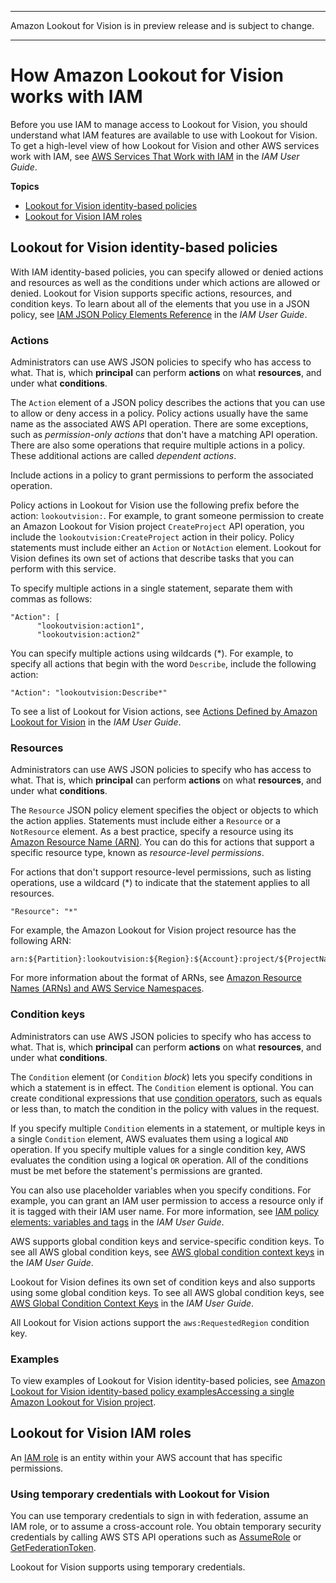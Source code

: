 --------

Amazon Lookout for Vision is in preview release and is subject to change\.

--------

# How Amazon Lookout for Vision works with IAM<a name="security_iam_service-with-iam"></a>

Before you use IAM to manage access to Lookout for Vision, you should understand what IAM features are available to use with Lookout for Vision\. To get a high\-level view of how Lookout for Vision and other AWS services work with IAM, see [AWS Services That Work with IAM](https://docs.aws.amazon.com/IAM/latest/UserGuide/reference_aws-services-that-work-with-iam.html) in the *IAM User Guide*\.

**Topics**
+ [Lookout for Vision identity\-based policies](#security_iam_service-with-iam-id-based-policies)
+ [Lookout for Vision IAM roles](#security_iam_service-with-iam-roles)

## Lookout for Vision identity\-based policies<a name="security_iam_service-with-iam-id-based-policies"></a>

With IAM identity\-based policies, you can specify allowed or denied actions and resources as well as the conditions under which actions are allowed or denied\. Lookout for Vision supports specific actions, resources, and condition keys\. To learn about all of the elements that you use in a JSON policy, see [IAM JSON Policy Elements Reference](https://docs.aws.amazon.com/IAM/latest/UserGuide/reference_policies_elements.html) in the *IAM User Guide*\.

### Actions<a name="security_iam_service-with-iam-id-based-policies-actions"></a>

Administrators can use AWS JSON policies to specify who has access to what\. That is, which **principal** can perform **actions** on what **resources**, and under what **conditions**\.

The `Action` element of a JSON policy describes the actions that you can use to allow or deny access in a policy\. Policy actions usually have the same name as the associated AWS API operation\. There are some exceptions, such as *permission\-only actions* that don't have a matching API operation\. There are also some operations that require multiple actions in a policy\. These additional actions are called *dependent actions*\.

Include actions in a policy to grant permissions to perform the associated operation\.

Policy actions in Lookout for Vision use the following prefix before the action: `lookoutvision:`\. For example, to grant someone permission to create an Amazon Lookout for Vision project `CreateProject` API operation, you include the `lookoutvision:CreateProject` action in their policy\. Policy statements must include either an `Action` or `NotAction` element\. Lookout for Vision defines its own set of actions that describe tasks that you can perform with this service\.

To specify multiple actions in a single statement, separate them with commas as follows:

```
"Action": [
      "lookoutvision:action1",
      "lookoutvision:action2"
```

You can specify multiple actions using wildcards \(\*\)\. For example, to specify all actions that begin with the word `Describe`, include the following action:

```
"Action": "lookoutvision:Describe*"
```



To see a list of Lookout for Vision actions, see [Actions Defined by Amazon Lookout for Vision](https://docs.aws.amazon.com/IAM/latest/UserGuide/list_awskeymanagementservice.html#awskeymanagementservice-actions-as-permissions) in the *IAM User Guide*\.

### Resources<a name="security_iam_service-with-iam-id-based-policies-resources"></a>

Administrators can use AWS JSON policies to specify who has access to what\. That is, which **principal** can perform **actions** on what **resources**, and under what **conditions**\.

The `Resource` JSON policy element specifies the object or objects to which the action applies\. Statements must include either a `Resource` or a `NotResource` element\. As a best practice, specify a resource using its [Amazon Resource Name \(ARN\)](https://docs.aws.amazon.com/general/latest/gr/aws-arns-and-namespaces.html)\. You can do this for actions that support a specific resource type, known as *resource\-level permissions*\.

For actions that don't support resource\-level permissions, such as listing operations, use a wildcard \(\*\) to indicate that the statement applies to all resources\.

```
"Resource": "*"
```



For example, the Amazon Lookout for Vision project resource has the following ARN:

```
arn:${Partition}:lookoutvision:${Region}:${Account}:project/${ProjectName}
```

For more information about the format of ARNs, see [Amazon Resource Names \(ARNs\) and AWS Service Namespaces](https://docs.aws.amazon.com/general/latest/gr/aws-arns-and-namespaces.html)\.

### Condition keys<a name="security_iam_service-with-iam-id-based-policies-conditionkeys"></a>

Administrators can use AWS JSON policies to specify who has access to what\. That is, which **principal** can perform **actions** on what **resources**, and under what **conditions**\.

The `Condition` element \(or `Condition` *block*\) lets you specify conditions in which a statement is in effect\. The `Condition` element is optional\. You can create conditional expressions that use [condition operators](https://docs.aws.amazon.com/IAM/latest/UserGuide/reference_policies_elements_condition_operators.html), such as equals or less than, to match the condition in the policy with values in the request\. 

If you specify multiple `Condition` elements in a statement, or multiple keys in a single `Condition` element, AWS evaluates them using a logical `AND` operation\. If you specify multiple values for a single condition key, AWS evaluates the condition using a logical `OR` operation\. All of the conditions must be met before the statement's permissions are granted\.

 You can also use placeholder variables when you specify conditions\. For example, you can grant an IAM user permission to access a resource only if it is tagged with their IAM user name\. For more information, see [IAM policy elements: variables and tags](https://docs.aws.amazon.com/IAM/latest/UserGuide/reference_policies_variables.html) in the *IAM User Guide*\. 

AWS supports global condition keys and service\-specific condition keys\. To see all AWS global condition keys, see [AWS global condition context keys](https://docs.aws.amazon.com/IAM/latest/UserGuide/reference_policies_condition-keys.html) in the *IAM User Guide*\.

Lookout for Vision defines its own set of condition keys and also supports using some global condition keys\. To see all AWS global condition keys, see [AWS Global Condition Context Keys](https://docs.aws.amazon.com/IAM/latest/UserGuide/reference_policies_condition-keys.html) in the *IAM User Guide*\.



 All Lookout for Vision actions support the `aws:RequestedRegion` condition key\.

### Examples<a name="security_iam_service-with-iam-id-based-policies-examples"></a>

To view examples of Lookout for Vision identity\-based policies, see [Amazon Lookout for Vision identity\-based policy examplesAccessing a single Amazon Lookout for Vision project](security_iam_id-based-policy-examples.md)\.

## Lookout for Vision IAM roles<a name="security_iam_service-with-iam-roles"></a>

An [IAM role](https://docs.aws.amazon.com/IAM/latest/UserGuide/id_roles.html) is an entity within your AWS account that has specific permissions\.

### Using temporary credentials with Lookout for Vision<a name="security_iam_service-with-iam-roles-tempcreds"></a>

You can use temporary credentials to sign in with federation, assume an IAM role, or to assume a cross\-account role\. You obtain temporary security credentials by calling AWS STS API operations such as [AssumeRole](https://docs.aws.amazon.com/STS/latest/APIReference/API_AssumeRole.html) or [GetFederationToken](https://docs.aws.amazon.com/STS/latest/APIReference/API_GetFederationToken.html)\. 

Lookout for Vision supports using temporary credentials\. 